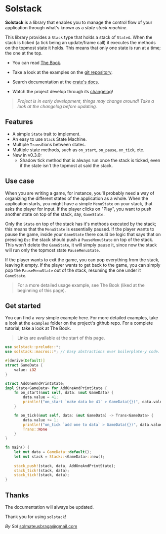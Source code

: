 # Solstack

**Solstack** is a library that enables you to manage the control flow of your application through what's known as a *state stack machine*.

This library provides a `Stack` type that holds a stack of `State`s. When the stack is ticked (a tick being an update/frame call) it executes the methods on the topmost state it holds. This means that only one state is run at a time; the one at the top.



- You can read [The Book](https://solmateus.gitbook.io/solstack/). 

- Take a look at the examples on the [git repository](https://github.com/solmateus/solstack). 

- Search documentation at the [crate's docs](https://crates.io/crates/solstack).

- Watch the project develop through its [changelog](https://github.com/solmateus/solstack/blob/main/CHANGELOG.md)!


> *Project is in early development, things may change around! Take a look at the changelog before updating.*



## Features

- A simple `State` trait to implement.
- An easy to use `Stack` State Machine.
- Multiple `Trans`itions between states. 
- Multiple state methods, such as `on_start`, `on_pause`, `on_tick`, etc.
- New in v0.3.0:
    - Shadow tick method that is always run once the stack is ticked, even if the state isn't the topmost at said the stack.



## Use case

When you are writing a game, for instance, you'll probably need a way of organizing the different states of the application as a whole.  When the application starts, you might have a simple `MenuState` on your stack, that asks the player for input. If the player clicks on "Play", you want to push another state on top of the stack, say, `GameState`. 

Only the `State` on top of the stack has it's methods executed by the stack; this means that the `MenuState` is essentially paused. If the player wants to pause the game, inside your `GameState` there could be logic that says that on pressing `Esc` the stack should push a `PauseMenuState` on top of the stack. This won't delete the `GameState`, it will simply pause it, since now the stack will run only the topmost state `PauseMenuState`. 

If the player wants to exit the game, you can pop everything from the stack, leaving it empty. If the player wants to get back to the game, you can simply pop the `PauseMenuState` out of the stack, resuming the one under it `GameState`.

> For a more detailed usage example, see The Book (liked at the beginning of this page).



## Get started

You can find a *very* simple example here. For more detailed examples, take a look at the `examples` folder on the project's github repo. For a complete tutorial, take a look at The Book.

> Links are available at the start of this page.

```rust
use solstack::prelude::*;
use solstack::macros::*; // Easy abstractions over boilerplate-y code.

#[derive(Default)]
struct GameData {
    value: i32
}

struct AddOneAndPrintState;
impl State<GameData> for AddOneAndPrintState {
    fn on_start(&mut self, data: &mut GameData) {
        data.value = 41;
        println!("on_start `make data be 41` > GameData({})", data.value);
    }

    fn on_tick(&mut self, data: &mut GameData) -> Trans<GameData> {
        data.value += 1;
        println!("on_tick `add one to data` > GameData({})", data.value);
        Trans::None
    }
}

fn main() {
    let mut data = GameData::default();
    let mut stack = Stack::<GameData>::new();
    
    stack_push!(stack, data, AddOneAndPrintState);
    stack_tick!(stack, data);
    stack_tick!(stack, data);
}
```



## Thanks

The documentation will always be updated.

Thank you for using `solstack`!

*By Sol* <solmateusbraga@gmail.com>
